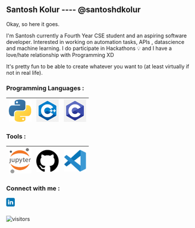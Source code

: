## Santosh Kolur ---- @santoshdkolur

Okay, so here it goes.

 I'm Santosh currently a Fourth Year CSE student  and an aspiring software developer. Interested in working on automation tasks, APIs , datascience and machine learning. I do participate in Hackathons :bulb: and I have a love/hate relationship with Programming XD 
 
 It's pretty fun to be able to create whatever you want to (at least virtually if not in real life).

### Programming Languages  :
 <img src="https://raw.githubusercontent.com/santoshdkolur/santoshdkolur/master/img/python.png" width=60> |<img src="https://raw.githubusercontent.com/santoshdkolur/santoshdkolur/master/img/cpp.png" width=60> | <img src="https://raw.githubusercontent.com/santoshdkolur/santoshdkolur/master/img/c.png" width=60> |
|:---:|:---:|:---:|


### Tools :
|<img src="https://raw.githubusercontent.com/santoshdkolur/santoshdkolur/master/img/jupyter.png" width=60> | <img src="https://raw.githubusercontent.com/santoshdkolur/santoshdkolur/master/img/github.svg" width=60> | <img src="https://raw.githubusercontent.com/santoshdkolur/santoshdkolur/master/img/vscode.svg" width=60> |
|:---:|:---:|:---:|

### Connect with me :
<a href="https://www.linkedin.com/in/santosh-kolur-167254170/">
  <img align="left" alt="Santosh Kolur Linkedin" width="23px" src="https://raw.githubusercontent.com/edent/SuperTinyIcons/099dc12b59179d07d534069bc8551718f786d91a/images/svg/linkedin.svg" />
</a>  <br> <br>


![visitors](https://visitor-badge.glitch.me/badge?page_id=santoshdkolur)

